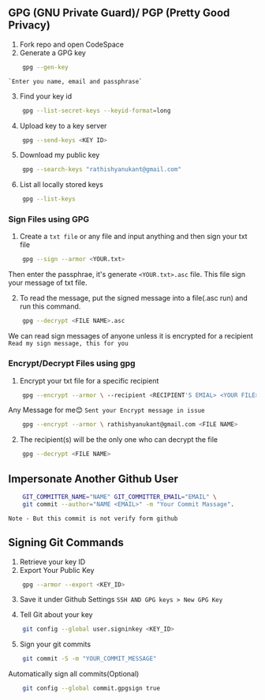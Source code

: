 ## GPG (GNU Private Guard)/ PGP (Pretty Good Privacy)

1. Fork repo and open CodeSpace
2. Generate a GPG key
```bash
    gpg --gen-key
```
    `Enter you name, email and passphrase`
3. Find your key id
```bash
    gpg --list-secret-keys --keyid-format=long
```

4. Upload key to a key server
```bash
    gpg --send-keys <KEY ID>
```

5. Download my public key
```bash
    gpg --search-keys "rathishyanukant@gmail.com"
```
6. List all locally stored keys
```bash
    gpg --list-keys
```

### Sign Files using GPG

1. Create a `txt file` or any file and input anything and then sign your txt file
```bash
    gpg --sign --armor <YOUR.txt>
```

 Then enter the passphrae, it's generate `<YOUR.txt>.asc` file. This file sign your message of txt file.

2. To read the message, put the signed message into a file(.asc run) and run this command.

```bash
    gpg --decrypt <FILE NAME>.asc
```
We can read sign messages of anyone unless it is encrypted for a recipient
`Read my sign message, this for you`

### Encrypt/Decrypt Files using gpg
1. Encrypt your txt file for a specific recipient

```bash
    gpg --encrypt --armor \ --recipient <RECIPIENT'S EMIAL> <YOUR FILE>
```
Any Message for me😊
`Sent your Encrypt message in issue`
```bash
    gpg --encrypt --armor \ rathishyanukant@gmail.com <FILE NAME> 
```

2. The recipient(s) will be the only one who can decrypt the file
```bash
    gpg --decrypt <FILE NAME>
```

## Impersonate Another Github User

```bash
    GIT_COMMITTER_NAME="NAME" GIT_COMMITTER_EMAIL="EMAIL" \
    git commit --author="NAME <EMAIL>" -m "Your Commit Massage".
```

`Note - But this commit is not verify form github`

## Signing Git Commands
1. Retrieve your key ID 
2. Export Your Public Key
```bash
    gpg --armor --export <KEY_ID>
```

3. Save it under Github Settings
    `SSH AND GPG keys > New GPG Key`

4. Tell Git about your key 
```bash
    git config --global user.signinkey <KEY_ID>
```
5. Sign your git commits 
```bash
    git commit -S -m "YOUR_COMMIT_MESSAGE"
```

Automatically sign all commits(Optional) 
```bash
    git config --global commit.gpgsign true
```